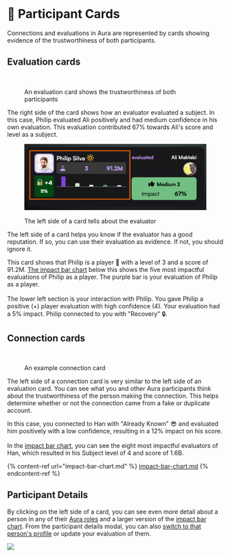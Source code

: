 # 🪪 Participant Cards

Connections and evaluations in Aura are represented by cards showing evidence of the trustworthiness of both participants.

## Evaluation cards

<figure><img src="../.gitbook/assets/Screenshot 2025-01-25 at 9.12.58 PM.png" alt=""><figcaption><p>An evaluation card shows the trustworthiness of both participants</p></figcaption></figure>

The right side of the card shows how an evaluator evaluated a subject. In this case, Philip evaluated Ali positively and had medium confidence in his own evaluation. This evaluation contributed 67% towards Ali's score and level as a subject.

<figure><img src="../.gitbook/assets/trust-card.png" alt=""><figcaption><p>The left side of a card tells about the evaluator</p></figcaption></figure>

The left side of a card helps you know if the evaluator has a good reputation. If so, you can use their evaluation as evidence. If not, you should ignore it.

This card shows that Philip is a player 👤 with a level of 3 and a score of 91.2M. [The impact bar chart](impact-bar-chart.md) below this shows the five most impactful evaluations of Philip as a player. The purple bar is your evaluation of Philip as a player.\
\
The lower left section is your interaction with Philip. You gave Philip a positive (+) player evaluation with high confidence (4). Your evaluation had a 5% impact. Philip connected to you with "Recovery" 🔒.

## Connection cards

<figure><img src="../.gitbook/assets/Screenshot 2025-01-25 at 9.35.50 PM.png" alt=""><figcaption><p>An example connection card</p></figcaption></figure>

The left side of a connection card is very similar to the left side of an evaluation card. You can see what you and other Aura participants think about the trustworthiness of the person making the connection. This helps determine whether or not the connection came from a fake or duplicate account.

In this case, you connected to Han with "Already Known" 😎 and evaluated him positively with a low confidence, resulting in a 12% impact on his score.\
\
In the [impact bar chart](impact-bar-chart.md), you can see the eight most impactful evaluators of Han, which resulted in his Subject level of 4 and score of 1.6B.

{% content-ref url="impact-bar-chart.md" %}
[impact-bar-chart.md](impact-bar-chart.md)
{% endcontent-ref %}

## Participant Details

By clicking on the left side of a card, you can see even more detail about a person in any of their [Aura roles](../roles/using-roles.md) and a larger version of the [impact bar chart](impact-bar-chart.md). From the participant details modal, you can also [switch to that person's profile](../advanced-features/navigation.md#breadcrumbs) or update your evaluation of them.



![](<../.gitbook/assets/Screenshot 2025-01-25 at 10.06.13 PM.png>)
